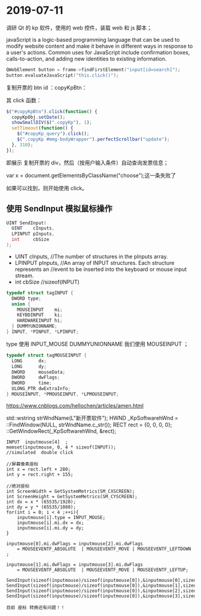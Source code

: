 # 2019-07-11

调研 Qt 的 kp 软件，使用的 web 控件，装载 web 和 js 脚本；

javaScript is a logic-based programming language that can be used to modify website content and make it behave in different ways in response to a user's actions. Common uses for JavaScript include confirmation boxes, calls-to-action, and adding new identities to existing information.

```c++
QWebElement button = frame->findFirstElement("input[id=search]");
button.evaluateJavaScript("this.click()");
```

复制开票的 btn id ：copyKpBtn：

其 click 函数：

```js
$("#copyKpBtn").click(function() {
  copyKpObj.setDate();
  showSmallDIV($(".copyKp"), 1);
  setTimeout(function() {
    $("#copyKp_query").click();
    $(".copyKp #mmg-bodyWrapper").perfectScrollbar("update");
  }, 310);
});
```

即展示 复制开票的 div，然后（按用户输入条件）自动查询发票信息；

var x = document.getElementsByClassName("choose");这一条失败了

如果可以找到，则开始使用 click。

## 使用 SendInput 模拟鼠标操作

```c++
UINT SendInput(
  UINT    cInputs,
  LPINPUT pInputs,
  int     cbSize
);
```

- UINT cInputs, //The number of structures in the pInputs array.
- LPINPUT pInputs, //An array of INPUT structures. Each structure represents an //event to be inserted into the keyboard or mouse input stream.
- int cbSize //sizeof(INPUT)

```c++
typedef struct tagINPUT {
  DWORD type;
  union {
    MOUSEINPUT    mi;
    KEYBDINPUT    ki;
    HARDWAREINPUT hi;
  } DUMMYUNIONNAME;
} INPUT, *PINPUT, *LPINPUT;
```

type 使用 INPUT_MOUSE
DUMMYUNIONNAME 我们使用 MOUSEINPUT ；

```c++
typedef struct tagMOUSEINPUT {
  LONG      dx;
  LONG      dy;
  DWORD     mouseData;
  DWORD     dwFlags;
  DWORD     time;
  ULONG_PTR dwExtraInfo;
} MOUSEINPUT, *PMOUSEINPUT, *LPMOUSEINPUT;
```

https://www.cnblogs.com/hellochen/articles/amen.html

std::wstring strWndName(L"新开票软件");
HWND \_KpSoftwarehWnd = ::FindWindow(NULL, strWndName.c_str());
RECT rect = {0, 0, 0, 0};
::GetWindowRect(\_KpSoftwarehWnd, &rect);

    INPUT  inputmouse[4]  ;
    memset(inputmouse, 0, 4 * sizeof(INPUT));
    //simulated  double click
    
    //屏幕像素座标
    int x = rect.left + 280;
    int y = rect.right + 155;
    
    //绝对座标
    int ScreenWidth = GetSystemMetrics(SM_CXSCREEN);
    int ScreenHeight = GetSystemMetrics(SM_CYSCREEN);
    int dx = x * (65535/1920);
    int dy = y * (65535/1080);
    for(int i = 0; i < 4 ;++i){
        inputmouse[i].type = INPUT_MOUSE;
        inputmouse[i].mi.dx = dx;
        inputmouse[i].mi.dy = dy;
    }
    
    inputmouse[0].mi.dwFlags = inputmouse[2].mi.dwFlags
        = MOUSEEVENTF_ABSOLUTE  | MOUSEEVENTF_MOVE | MOUSEEVENTF_LEFTDOWN ;
    
    inputmouse[1].mi.dwFlags = inputmouse[3].mi.dwFlags
        = MOUSEEVENTF_ABSOLUTE  | MOUSEEVENTF_MOVE | MOUSEEVENTF_LEFTUP;
    
    SendInput(sizeof(inputmouse)/sizeof(inputmouse[0]),&inputmouse[0],sizeof(INPUT));
    SendInput(sizeof(inputmouse)/sizeof(inputmouse[0]),&inputmouse[1],sizeof(INPUT));
    SendInput(sizeof(inputmouse)/sizeof(inputmouse[0]),&inputmouse[2],sizeof(INPUT));
    SendInput(sizeof(inputmouse)/sizeof(inputmouse[0]),&inputmouse[3],sizeof(INPUT));
    
    目前 座标 转换还有问题！！

